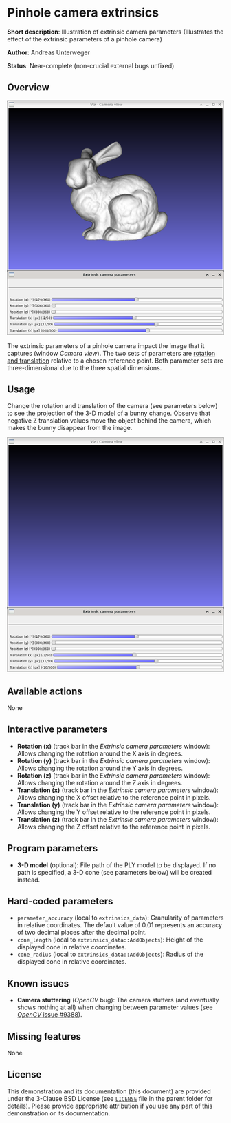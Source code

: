 Pinhole camera extrinsics
=========================

**Short description**: Illustration of extrinsic camera parameters (Illustrates the effect of the extrinsic parameters of a pinhole camera)

**Author**: Andreas Unterweger

**Status**: Near-complete (non-crucial external bugs unfixed)

Overview
--------

![Screenshot](../screenshots/extrinsics.png)

The extrinsic parameters of a pinhole camera impact the image that it captures (window *Camera view*). The two sets of parameters are [rotation and translation](https://docs.opencv.org/4.6.0/d9/d0c/group__calib3d.html) relative to a chosen reference point. Both parameter sets are three-dimensional due to the three spatial dimensions.

Usage
-----

Change the rotation and translation of the camera (see parameters below) to see the projection of the 3-D model of a bunny change. Observe that negative Z translation values move the object behind the camera, which makes the bunny disappear from the image.

![Screenshot after making the Z offset negative](../screenshots/extrinsics_negative_z_translation.png)

Available actions
-----------------

None

Interactive parameters
----------------------

* **Rotation (x)** (track bar in the *Extrinsic camera parameters* window): Allows changing the rotation around the X axis in degrees.
* **Rotation (y)** (track bar in the *Extrinsic camera parameters* window): Allows changing the rotation around the Y axis in degrees.
* **Rotation (z)** (track bar in the *Extrinsic camera parameters* window): Allows changing the rotation around the Z axis in degrees.
* **Translation (x)** (track bar in the *Extrinsic camera parameters* window): Allows changing the X offset relative to the reference point in pixels.
* **Translation (y)** (track bar in the *Extrinsic camera parameters* window): Allows changing the Y offset relative to the reference point in pixels.
* **Translation (z)** (track bar in the *Extrinsic camera parameters* window): Allows changing the Z offset relative to the reference point in pixels.

Program parameters
------------------

* **3-D model** (optional): File path of the PLY model to be displayed. If no path is specified, a 3-D cone (see parameters below) will be created instead.

Hard-coded parameters
---------------------

* `parameter_accuracy` (local to `extrinsics_data`): Granularity of parameters in relative coordinates. The default value of 0.01 represents an accuracy of two decimal places after the decimal point.
* `cone_length` (local to `extrinsics_data::AddObjects`): Height of the displayed cone in relative coordinates.
* `cone_radius` (local to `extrinsics_data::AddObjects`): Radius of the displayed cone in relative coordinates.

Known issues
------------

* **Camera stuttering** (*OpenCV* bug): The camera stutters (and eventually shows nothing at all) when changing between parameter values (see [*OpenCV* issue #9388](https://github.com/opencv/opencv/issues/9388)).

Missing features
----------------

None

License
-------

This demonstration and its documentation (this document) are provided under the 3-Clause BSD License (see [`LICENSE`](../LICENSE) file in the parent folder for details). Please provide appropriate attribution if you use any part of this demonstration or its documentation.
